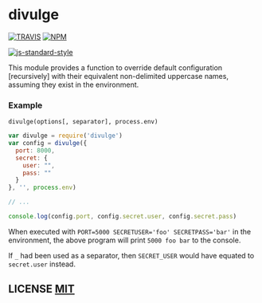 # divulge

[![TRAVIS](https://secure.travis-ci.org/dcousens/divulge.png)](http://travis-ci.org/dcousens/divulge)
[![NPM](http://img.shields.io/npm/v/divulge.svg)](https://www.npmjs.org/package/divulge)

[![js-standard-style](https://cdn.rawgit.com/feross/standard/master/badge.svg)](https://github.com/feross/standard)

This module provides a function to override default configuration [recursively] with their equivalent non-delimited uppercase names, assuming they exist in the environment.

### Example

`divulge(options[, separator], process.env)`

``` javascript
var divulge = require('divulge')
var config = divulge({
  port: 8000,
  secret: {
    user: "",
    pass: ""
  }
}, '', process.env)

// ...

console.log(config.port, config.secret.user, config.secret.pass)
```

When executed with `PORT=5000 SECRETUSER='foo' SECRETPASS='bar'` in the environment, the above program will print `5000 foo bar` to the console.

If `_` had been used as a separator, then `SECRET_USER` would have equated to `secret.user` instead.


## LICENSE [MIT](LICENSE)
